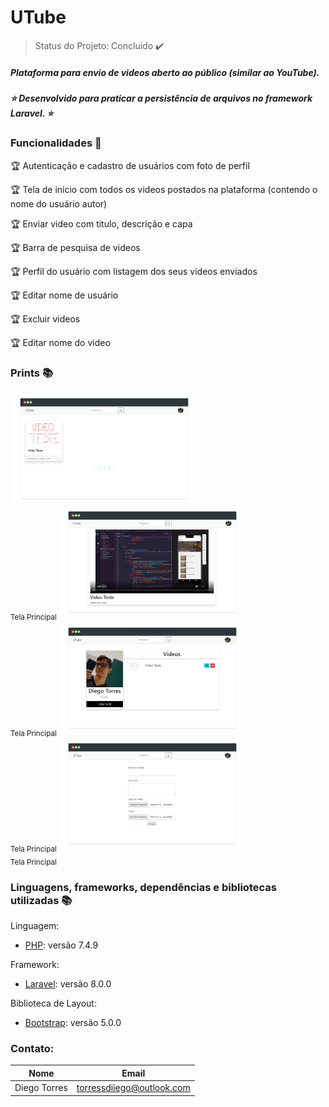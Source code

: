 # UTube

> Status do Projeto: Concluido :heavy_check_mark:

##### Plataforma para envio de videos aberto ao público (similar ao YouTube).
##### :star: Desenvolvido para praticar a persistência de arquivos no framework Laravel. :star:

### Funcionalidades :checkered_flag:

:trophy: Autenticação e cadastro de usuários com foto de perfil

:trophy: Tela de inicio com todos os videos postados na plataforma (contendo o nome do usuário autor)

:trophy: Enviar video com titulo, descrição e capa

:trophy: Barra de pesquisa de videos

:trophy: Perfil do usuário com listagem dos seus videos enviados

:trophy: Editar nome de usuário

:trophy: Excluir videos

:trophy: Editar nome do video

### Prints :books:

<img src="https://github.com/DiegoTBC/UTube/blob/main/resources/prints/home.png" width=300 > <br> <sub> Tela Principal </sub>
<img src="https://github.com/DiegoTBC/UTube/blob/main/resources/prints/assistir-video.png" width=300 > <br> <sub> Tela Principal </sub>
<img src="https://github.com/DiegoTBC/UTube/blob/main/resources/prints/perfil.png" width=300 > <br> <sub> Tela Principal </sub>
<img src="https://github.com/DiegoTBC/UTube/blob/main/resources/prints/enviar-video.png" width=300 > <br> <sub> Tela Principal </sub>

### Linguagens, frameworks, dependências e bibliotecas utilizadas :books:

Linguagem:
- [PHP](https://www.php.net/): versão 7.4.9

Framework:
- [Laravel](https://laravel.com/): versão 8.0.0

Biblioteca de Layout:
- [Bootstrap](https://v5.getbootstrap.com/): versão 5.0.0

### Contato:
|Nome|Email|
| -------- | -------- |
|Diego Torres|torressdiiego@outlook.com|
